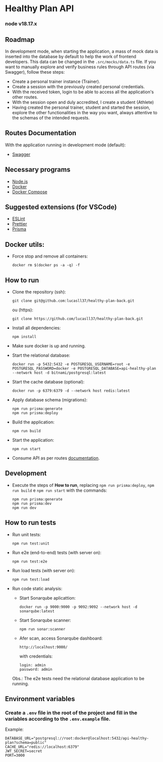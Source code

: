 # Healthy Plan API
### node v18.17.x

## Roadmap
In development mode, when starting the application, a mass of mock data is inserted into the database by default to help the work of frontend developers. This data can be changed in the `.src/mocks/data.ts` file. If you want to manually explore and verify business rules through API routes (via Swagger), follow these steps:

- Create a personal trainer instance (Trainer).
- Create a session with the previously created personal credentials.
- With the received token, login to be able to access all the application's other routes.
- With the session open and duly accredited, I create a student (Athlete)
- Having created the personal trainer, student and started the session, explore the other functionalities in the way you want, always attentive to the schemas of the intended requests.
## Routes Documentation
With the application running in development mode (default):
- [Swagger](http://localhost:3000/docs/)

## Necessary programs
- [Node.js](https://nodejs.org/en/)
- [Docker](https://www.docker.com/)
- [Docker Compose](https://docs.docker.com/compose/install/)

## Suggested extensions (for VSCode)
- [ESLint](https://marketplace.visualstudio.com/items?itemName=dbaeumer.vscode-eslint)
- [Prettier](https://marketplace.visualstudio.com/items?itemName=esbenp.prettier-vscode)
- [Prisma](https://marketplace.visualstudio.com/items?itemName=Prisma.prisma)

## Docker utils:
- Force stop and remove all containers:
    ```
    docker rm $(docker ps -a -q) -f
    ```

## How to run
- Clone the repository (ssh):
    ```
    git clone git@github.com:lucasll37/healthy-plan-back.git
    ```
    ou (https):
    ```
    git clone https://github.com/lucasll37/healthy-plan-back.git
    ```
- Install all dependencies:
    ```
    npm install
    ```
- Make sure docker is up and running.

- Start the relational database:
    ```
    docker run -p 5432:5432 -e POSTGRESQL_USERNAME=root -e POSTGRESQL_PASSWORD=docker -e POSTGRESQL_DATABASE=api-healthy-plan --network host -d bitnami/postgresql:latest
    ```
- Start the cache database (optional):
    ```
    docker run -p 6379:6379 -d --network host redis:latest
    ```
- Apply database schema (migrations):
    ```
    npm run prisma:generate
    npm run prisma:deploy
    ```
- Build the application:
    ```
    npm run build
    ```
- Start the application:
    ```
    npm run start
    ```
- Consume API as per routes [documentation](http://localhost:3000/docs/).

## Development
- Execute the steps of **How to run**, replacing `npm run prisma:deploy`,
`npm run build` e `npm run start` with the commands:
    ```
    npm run prisma:generate
    npm run prisma:dev
    npm run dev
    ```

## How to run tests
- Run unit tests:
    ```
    npm run test:unit
    ```
- Run e2e (end-to-end) tests (with server on):
    ```
    npm run test:e2e
    ```
- Run load tests (with server on):
    ```
    npm run test:load
    ```
- Run code static analysis:
    - Start Sonarqube aplicattion:
        ```
        docker run -p 9000:9000 -p 9092:9092 --network host -d sonarqube:latest
        ```
    - Start Sonarqube scanner:
        ```
        npm run sonar:scanner
        ```
    - Afer scan, access Sonarqube dashboard:
        ```
        http://localhost:9000/
        ```
        with credentials:
        ```
        login: admin
        password: admin
        ```

    Obs.: The e2e tests need the relational database application to be running.

## Environment variables
### Create a `.env` file in the root of the project and fill in the variables according to the `.env.example` file.

Example:
```
DATABASE_URL="postgresql://root:docker@localhost:5432/api-healthy-plan?schema=public"
CACHE_URL="redis://localhost:6379"
JWT_SECRET=secret
PORT=3000
```
